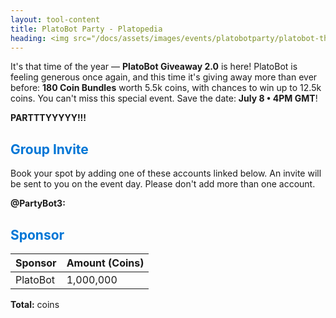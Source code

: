 ```yaml
---
layout: tool-content
title: PlatoBot Party - Platopedia
heading: <img src="/docs/assets/images/events/platobotparty/platobot-thumbnail.png" />&nbsp;PlatoBot Party
---
```


<style>
h2                    { color:#0176D6 !important }
h4                    { color:#008080 !important;font-size:var(--unit-text-B) !important }
.syotimer-cell__value { border-color:#0176D6 !important }
.syotimer-cell__unit  { color:#0176D6 }
</style>

<div class="linebreak"></div>

<div class="content-image" data-url="/docs/assets/images/events/platobotparty/platobot-banner.png" data-width="690px" data-label=""></div>

It's that time of the year — **PlatoBot Giveaway 2.0** is here! PlatoBot is feeling generous once again, and this time it's giving away more than ever before: **180 Coin Bundles** worth 5.5k coins, with chances to win up to 12.5k coins. You can't miss this special event. Save the date: **July 8 • 4PM GMT**!

<div class="linebreak"></div>

<div class="content-countdown text-center" data-datetime="2025-07-08T16:00:00+00:00"><b>PARTTTYYYYY!!!</b></div>

<div class="linebreak"></div>

## Group Invite

Book your spot by adding one of these accounts linked below. An invite will be sent to you on the event day. Please don't add more than one account.

<div class="linebreak"></div>

**@PartyBot3:**

<span class="content-link" data-url="https://plato.app/feu9ln0r38rx" data-text="" data-copy="true"></span>

<div class="linebreak"></div>

## Sponsor

<table id="sponsors" class="table table-bordered">
    <thead>
        <tr>
            <th class="w-50">Sponsor</th>
            <th class="w-50">Amount (Coins)</th>
        </tr>
    </thead>
    <tbody>
        <tr>
            <td>PlatoBot</td>
            <td>1,000,000</td>
        </tr>
    </tbody>
</table>

<div class="linebreak"></div>

<p class="text-center"><b>Total:</b> <span class="content-custom" data-code="$('#sponsors tbody tr td:nth-child(2)').total()"></span> coins</p>

<div class="linebreak"></div>
